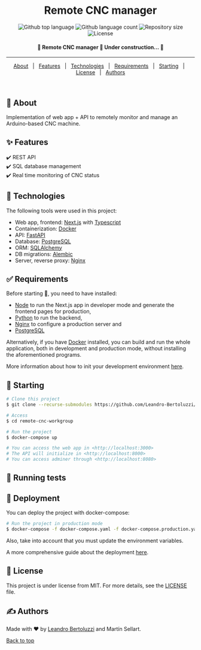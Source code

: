 <h1 align="center">Remote CNC manager</h1>

<p align="center">
  <img alt="Github top language" src="https://img.shields.io/github/languages/top/Leandro-Bertoluzzi/remote-cnc-workgroup?color=56BEB8">

  <img alt="Github language count" src="https://img.shields.io/github/languages/count/Leandro-Bertoluzzi/remote-cnc-workgroup?color=56BEB8">

  <img alt="Repository size" src="https://img.shields.io/github/repo-size/Leandro-Bertoluzzi/remote-cnc-workgroup?color=56BEB8">

  <img alt="License" src="https://img.shields.io/github/license/Leandro-Bertoluzzi/remote-cnc-workgroup?color=56BEB8">
</p>

<!-- Status -->

<h4 align="center">
	🚧 Remote CNC manager 🚀 Under construction...  🚧
</h4>

<hr>

<p align="center">
  <a href="#dart-about">About</a> &#xa0; | &#xa0;
  <a href="#sparkles-features">Features</a> &#xa0; | &#xa0;
  <a href="#rocket-technologies">Technologies</a> &#xa0; | &#xa0;
  <a href="#white_check_mark-requirements">Requirements</a> &#xa0; | &#xa0;
  <a href="#checkered_flag-starting">Starting</a> &#xa0; | &#xa0;
  <a href="#memo-license">License</a> &#xa0; | &#xa0;
  <a href="https://github.com/Leandro-Bertoluzzi" target="_blank">Authors</a>
</p>

<br>

## :dart: About ##

Implementation of web app + API to remotely monitor and manage an Arduino-based CNC machine.

## :sparkles: Features ##

:heavy_check_mark: REST API\
:heavy_check_mark: SQL database management\
:heavy_check_mark: Real time monitoring of CNC status

## :rocket: Technologies ##

The following tools were used in this project:

- Web app, frontend: [Next.js](https://nextjs.org/) with [Typescript](https://www.typescriptlang.org/)
- Containerization: [Docker](https://www.docker.com/)
- API: [FastAPI](https://fastapi.tiangolo.com/)
- Database: [PostgreSQL](https://www.postgresql.org/)
- ORM: [SQLAlchemy](https://www.sqlalchemy.org/)
- DB migrations: [Alembic](https://alembic.sqlalchemy.org/en/latest/)
- Server, reverse proxy: [Nginx](https://www.nginx.com/)

## :white_check_mark: Requirements ##

Before starting :checkered_flag:, you need to have installed:
- [Node](https://nodejs.org/en/) to run the Next.js app in developer mode and generate the frontend pages for production,
- [Python](https://www.python.org/) to run the backend,
- [Nginx](https://www.nginx.com/) to configure a production server and
- [PostgreSQL](https://www.postgresql.org/)

Alternatively, if you have [Docker](https://www.docker.com/) installed, you can build and run the whole application, both in development and production mode, without installing the aforementioned programs.

More information about how to init your development environment [here](./docs/development.md).

## :checkered_flag: Starting ##

```bash
# Clone this project
$ git clone --recurse-submodules https://github.com/Leandro-Bertoluzzi/remote-cnc-workgroup

# Access
$ cd remote-cnc-workgroup

# Run the project
$ docker-compose up

# You can access the web app in <http://localhost:3000>
# The API will initialize in <http://localhost:8000>
# You can access adminer through <http://localhost:8080>
```

## :wrench: Running tests ##

## :checkered_flag: Deployment ##

You can deploy the project with docker-compose:

```bash
# Run the project in production mode
$ docker-compose -f docker-compose.yaml -f docker-compose.production.yaml up -d
```

Also, take into account that you must update the environment variables.

A more comprehensive guide about the deployment [here](./docs/deployment.md).

## :memo: License ##

This project is under license from MIT. For more details, see the [LICENSE](LICENSE.md) file.

## :writing_hand: Authors ##

Made with :heart: by <a href="https://github.com/Leandro-Bertoluzzi" target="_blank">Leandro Bertoluzzi</a> and Martín Sellart.

<a href="#top">Back to top</a>
